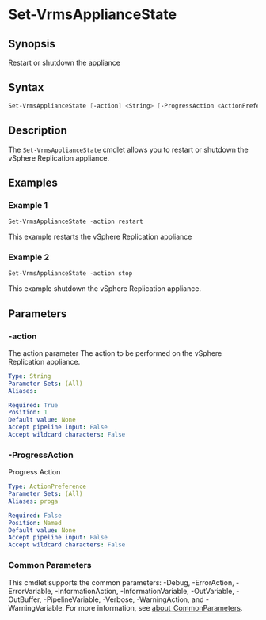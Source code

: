 # Set-VrmsApplianceState

## Synopsis

Restart or shutdown the appliance

## Syntax

```powershell
Set-VrmsApplianceState [-action] <String> [-ProgressAction <ActionPreference>] [<CommonParameters>]
```

## Description

The `Set-VrmsApplianceState` cmdlet allows you to restart or shutdown the vSphere Replication appliance.

## Examples

### Example 1

```powershell
Set-VrmsApplianceState -action restart
```

This example restarts the vSphere Replication appliance

### Example 2

```powershell
Set-VrmsApplianceState -action stop
```

This example shutdown the vSphere Replication appliance.

## Parameters

### -action

The action parameter The action to be performed on the vSphere Replication appliance.

```yaml
Type: String
Parameter Sets: (All)
Aliases:

Required: True
Position: 1
Default value: None
Accept pipeline input: False
Accept wildcard characters: False
```

### -ProgressAction

Progress Action

```yaml
Type: ActionPreference
Parameter Sets: (All)
Aliases: proga

Required: False
Position: Named
Default value: None
Accept pipeline input: False
Accept wildcard characters: False
```

### Common Parameters

This cmdlet supports the common parameters: -Debug, -ErrorAction, -ErrorVariable, -InformationAction, -InformationVariable, -OutVariable, -OutBuffer, -PipelineVariable, -Verbose, -WarningAction, and -WarningVariable. For more information, see [about_CommonParameters](http://go.microsoft.com/fwlink/?LinkID=113216).
